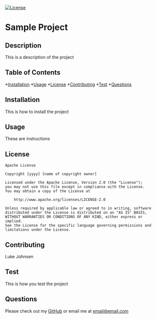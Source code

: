 
  [![License](https://img.shields.io/badge/License-Apache_2.0-blue.svg)](https://opensource.org/licenses/Apache-2.0)
  
  # Sample Project

  ## Description
  This is a description of the project

  ## Table of Contents
  *[Installation](#installation)
  *[Usage](#usage)
  *[License](#license)
  *[Contributing](#contributing)
  *[Test](#test)
  *[Questions](#questions)

  ## Installation
  This is how to install the project

  ## Usage
  These are instructions

  ## License
  
    Apache License

    Copyright [yyyy] [name of copyright owner]

    Licensed under the Apache License, Version 2.0 (the "License");
    you may not use this file except in compliance with the License.
    You may obtain a copy of the License at
    
        http://www.apache.org/licenses/LICENSE-2.0
    
    Unless required by applicable law or agreed to in writing, software
    distributed under the License is distributed on an "AS IS" BASIS,
    WITHOUT WARRANTIES OR CONDITIONS OF ANY KIND, either express or implied.
    See the License for the specific language governing permissions and
    limitations under the License.

  ## Contributing
  Luke Johnsen

  ## Test
  This is how you test the project

  ## Questions
  Please check out my [GitHub](https://github.com/githubusername) or email me at email@email.com
